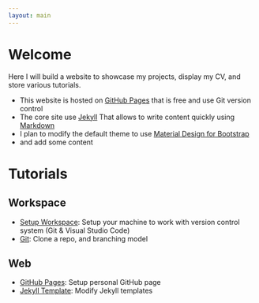 ```yaml
---
layout: main
---
```


# Welcome
Here I will build a website to showcase my projects, display my CV, and store various tutorials.

* This website is hosted on [GitHub Pages](https://pages.github.com/) that is free and use Git version control
* The core site use [Jekyll](https://jekyllrb.com/) That allows to write content quickly using [Markdown](https://www.markdownguide.org/)
* I plan to modify the default theme to use [Material Design for Bootstrap](https://mdbootstrap.com/docs/jquery/)
* and add some content

# Tutorials
## Workspace
* [Setup Workspace](tutorials/setup.html): Setup your machine to work with version control system (Git & Visual Studio Code)
* [Git](tutorials/git.html): Clone a repo, and branching model

## Web
* [GitHub Pages](tutorials/page.html): Setup personal GitHub page
* [Jekyll Template](tutorials/jekyll.html): Modify Jekyll templates
